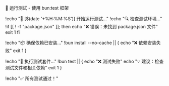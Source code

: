 🧪 运行测试 - 使用 bun:test 框架

!echo "🧪 [$(date '+%H:%M:%S')] 开始运行测试..."
!echo "🔍 检查测试环境..."
!if [[ ! -f "package.json" ]]; then
echo "❌ 错误：未找到 package.json 文件"
exit 1
fi

!echo "📦 确保依赖已安装..."
!bun install --no-cache || {
echo "❌ 依赖安装失败"
exit 1
}

!echo "🎯 执行测试套件..."
!bun test || {
echo "❌ 测试失败"
echo "💡 建议：检查测试文件和相关依赖"
exit 1
}

!echo "✅ 所有测试通过！"
